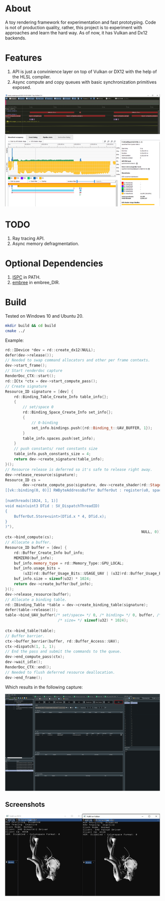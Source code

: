 # About
A toy rendering framework for experimentation and fast prototyping. Code is not of production quality, rather, this project is to experiment with approaches and learn the hard way. As of now, it has Vulkan and Dx12 backends.

# Features

1) API is just a convinience layer on top of Vulkan or DX12 with the help of the HLSL compiler.
2) Async compute and copy queues with basic synchronization primitives exposed.

![alt text](readme/shot5.png)
![alt text](readme/shot4.png)


# TODO

1) Ray tracing API.
2) Async memory defragmentation. 

# Optional Dependencies

1) [ISPC](https://github.com/ispc/ispc/releases) in PATH.
2) [embree](https://github.com/embree/embree/releases) in embree_DIR.

# Build

Tested on Windows 10 and Ubuntu 20.

```sh
mkdir build && cd build
cmake ../
```

Example:

```C++
rd::IDevice *dev = rd::create_dx12(NULL);
defer(dev->release());
// Needed to swap command allocators and other per frame contexts.
dev->start_frame();
// Start renderdoc capture
RenderDoc_CTX::start();
rd::ICtx *ctx = dev->start_compute_pass();
// Create signature
Resource_ID signature = [dev] {
    rd::Binding_Table_Create_Info table_info{};
    {
        // set/space 0
        rd::Binding_Space_Create_Info set_info{};
        {
            // 0-binding
            set_info.bindings.push({rd::Binding_t::UAV_BUFFER, 1});
        }
        table_info.spaces.push(set_info);
    }
    // push constants/ root constants size
    table_info.push_constants_size = 4;
    return dev->create_signature(table_info);
}();
// Resource release is deferred so it's safe to release right away.
dev->release_resource(signature);
Resource_ID cs =
        dev->create_compute_pso(signature, dev->create_shader(rd::Stage_t::COMPUTE, stref_s(R"(
[[vk::binding(0, 0)]] RWByteAddressBuffer BufferOut : register(u0, space0);

[numthreads(1024, 1, 1)]
void main(uint3 DTid : SV_DispatchThreadID)
{
    BufferOut.Store<uint>(DTid.x * 4, DTid.x);
}
)"),
                                                              NULL, 0));
ctx->bind_compute(cs);
// Allocate a buffer.
Resource_ID buffer = [dev] {
    rd::Buffer_Create_Info buf_info;
    MEMZERO(buf_info);
    buf_info.memory_type = rd::Memory_Type::GPU_LOCAL;
    buf_info.usage_bits =
        (u32)rd::Buffer_Usage_Bits::USAGE_UAV | (u32)rd::Buffer_Usage_Bits::USAGE_TRANSFER_SRC;
    buf_info.size = sizeof(u32) * 1024;
    return dev->create_buffer(buf_info);
}();
dev->release_resource(buffer);
// Allocate a binding table.
rd::IBinding_Table *table = dev->create_binding_table(signature);
defer(table->release());
table->bind_UAV_buffer(/* set/space= */ 0, /* binding= */ 0, buffer, /* offset= */ 0,
                        /* size= */ sizeof(u32) * 1024);

ctx->bind_table(table);
// Buffer barrier.
ctx->buffer_barrier(buffer, rd::Buffer_Access::UAV);
ctx->dispatch(1, 1, 1);
// End the pass and submit the commands to the queue.
dev->end_compute_pass(ctx);
dev->wait_idle();
RenderDoc_CTX::end();
// Needed to flush deferred resource deallocation.
dev->end_frame();
```

Which results in the following capture:

![alt text](readme/shot1.PNG)

## Screenshots
![alt text](readme/shot0.PNG)
